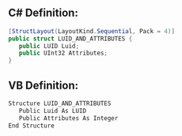 
## C# Definition:
```cs
[StructLayout(LayoutKind.Sequential, Pack = 4)]
public struct LUID_AND_ATTRIBUTES {
   public LUID Luid;
   public UInt32 Attributes;
}
```

## VB Definition:
```cs
Structure LUID_AND_ATTRIBUTES 
   Public Luid As LUID
   Public Attributes As Integer
End Structure
```
